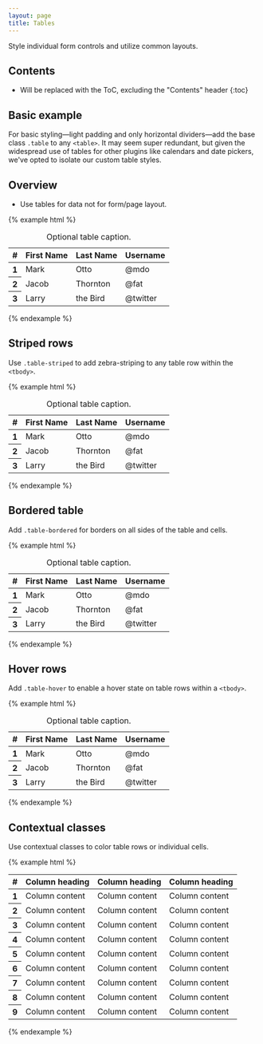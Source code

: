 ```yaml
---
layout: page
title: Tables
---
```


Style individual form controls and utilize common layouts.

## Contents

* Will be replaced with the ToC, excluding the "Contents" header
{:toc}

## Basic example
For basic styling—light padding and only horizontal dividers—add the base class `.table` to any `<table>`. It may seem super redundant, but given the widespread use of tables for other plugins like calendars and date pickers, we've opted to isolate our custom table styles.

## Overview

- Use tables for data not for form/page layout.

{% example html %}
<table class="table">
  <caption>Optional table caption.</caption>
  <thead>
    <tr>
      <th>#</th>
      <th>First Name</th>
      <th>Last Name</th>
      <th>Username</th>
    </tr>
  </thead>
  <tbody>
    <tr>
      <th scope="row">1</th>
      <td>Mark</td>
      <td>Otto</td>
      <td>@mdo</td>
    </tr>
    <tr>
      <th scope="row">2</th>
      <td>Jacob</td>
      <td>Thornton</td>
      <td>@fat</td>
    </tr>
    <tr>
      <th scope="row">3</th>
      <td>Larry</td>
      <td>the Bird</td>
      <td>@twitter</td>
    </tr>
  </tbody>
</table>
{% endexample %}

## Striped rows
Use `.table-striped` to add zebra-striping to any table row within the `<tbody>`.

{% example html %}
<table class="table table-striped">
  <caption>Optional table caption.</caption>
  <thead>
    <tr>
      <th>#</th>
      <th>First Name</th>
      <th>Last Name</th>
      <th>Username</th>
    </tr>
  </thead>
  <tbody>
    <tr>
      <th scope="row">1</th>
      <td>Mark</td>
      <td>Otto</td>
      <td>@mdo</td>
    </tr>
    <tr>
      <th scope="row">2</th>
      <td>Jacob</td>
      <td>Thornton</td>
      <td>@fat</td>
    </tr>
    <tr>
      <th scope="row">3</th>
      <td>Larry</td>
      <td>the Bird</td>
      <td>@twitter</td>
    </tr>
  </tbody>
</table>
{% endexample %}

## Bordered table
Add `.table-bordered` for borders on all sides of the table and cells.

{% example html %}
<table class="table table-bordered">
  <caption>Optional table caption.</caption>
  <thead>
    <tr>
      <th>#</th>
      <th>First Name</th>
      <th>Last Name</th>
      <th>Username</th>
    </tr>
  </thead>
  <tbody>
    <tr>
      <th scope="row">1</th>
      <td>Mark</td>
      <td>Otto</td>
      <td>@mdo</td>
    </tr>
    <tr>
      <th scope="row">2</th>
      <td>Jacob</td>
      <td>Thornton</td>
      <td>@fat</td>
    </tr>
    <tr>
      <th scope="row">3</th>
      <td>Larry</td>
      <td>the Bird</td>
      <td>@twitter</td>
    </tr>
  </tbody>
</table>
{% endexample %}

## Hover rows
Add `.table-hover` to enable a hover state on table rows within a `<tbody>`.

{% example html %}
<table class="table table-hover">
  <caption>Optional table caption.</caption>
  <thead>
    <tr>
      <th>#</th>
      <th>First Name</th>
      <th>Last Name</th>
      <th>Username</th>
    </tr>
  </thead>
  <tbody>
    <tr>
      <th scope="row">1</th>
      <td>Mark</td>
      <td>Otto</td>
      <td>@mdo</td>
    </tr>
    <tr>
      <th scope="row">2</th>
      <td>Jacob</td>
      <td>Thornton</td>
      <td>@fat</td>
    </tr>
    <tr>
      <th scope="row">3</th>
      <td>Larry</td>
      <td>the Bird</td>
      <td>@twitter</td>
    </tr>
  </tbody>
</table>
{% endexample %}

## Contextual classes
Use contextual classes to color table rows or individual cells.

{% example html %}
<table class="table">
  <thead>
    <tr>
      <th>#</th>
      <th>Column heading</th>
      <th>Column heading</th>
      <th>Column heading</th>
    </tr>
  </thead>
  <tbody>
    <tr class="active">
      <th scope="row">1</th>
      <td>Column content</td>
      <td>Column content</td>
      <td>Column content</td>
    </tr>
    <tr>
      <th scope="row">2</th>
      <td>Column content</td>
      <td>Column content</td>
      <td>Column content</td>
    </tr>
    <tr class="success">
      <th scope="row">3</th>
      <td>Column content</td>
      <td>Column content</td>
      <td>Column content</td>
    </tr>
    <tr>
      <th scope="row">4</th>
      <td>Column content</td>
      <td>Column content</td>
      <td>Column content</td>
    </tr>
    <tr class="info">
      <th scope="row">5</th>
      <td>Column content</td>
      <td>Column content</td>
      <td>Column content</td>
    </tr>
    <tr>
      <th scope="row">6</th>
      <td>Column content</td>
      <td>Column content</td>
      <td>Column content</td>
    </tr>
    <tr class="warning">
      <th scope="row">7</th>
      <td>Column content</td>
      <td>Column content</td>
      <td>Column content</td>
    </tr>
    <tr>
      <th scope="row">8</th>
      <td>Column content</td>
      <td>Column content</td>
      <td>Column content</td>
    </tr>
    <tr class="danger">
      <th scope="row">9</th>
      <td>Column content</td>
      <td>Column content</td>
      <td>Column content</td>
    </tr>
  </tbody>
</table>
{% endexample %}
